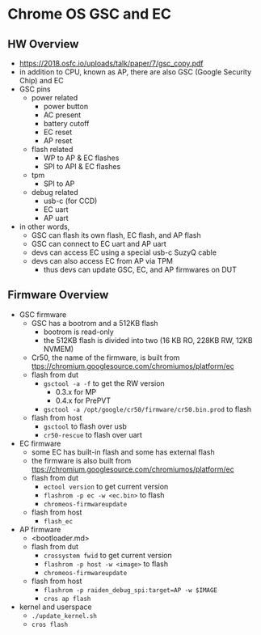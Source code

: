 Chrome OS GSC and EC
====================

## HW Overview

- <https://2018.osfc.io/uploads/talk/paper/7/gsc_copy.pdf>
- in addition to CPU, known as AP, there are also GSC (Google Security Chip)
  and EC
- GSC pins
  - power related
    - power button
    - AC present
    - battery cutoff
    - EC reset
    - AP reset
  - flash related
    - WP to AP & EC flashes
    - SPI to API & EC flashes
  - tpm
    - SPI to AP
  - debug related
    - usb-c (for CCD)
    - EC uart
    - AP uart
- in other words,
  - GSC can flash its own flash, EC flash, and AP flash
  - GSC can connect to EC uart and AP uart
  - devs can access EC using a special usb-c SuzyQ cable
  - devs can also access EC from AP via TPM
    - thus devs can update GSC, EC, and AP firmwares on DUT

## Firmware Overview

- GSC firmware
  - GSC has a bootrom and a 512KB flash
    - bootrom is read-only
    - the 512KB flash is divided into two (16 KB RO, 228KB RW, 12KB NVMEM)
  - Cr50, the name of the firmware, is built from
    <ttps://chromium.googlesource.com/chromiumos/platform/ec>
  - flash from dut
    - `gsctool -a -f` to get the RW version
      - 0.3.x for MP
      - 0.4.x for PrePVT
    - `gsctool -a /opt/google/cr50/firmware/cr50.bin.prod` to flash
  - flash from host
    - `gsctool` to flash over usb
    - `cr50-rescue` to flash over uart
- EC firmware
  - some EC has built-in flash and some has external flash
  - the firmware is also built from
    <ttps://chromium.googlesource.com/chromiumos/platform/ec>
  - flash from dut
    - `ectool version` to get current version
    - `flashrom -p ec -w <ec.bin>` to flash
    - `chromeos-firmwareupdate`
  - flash from host
    - `flash_ec`
- AP firmware
  - <bootloader.md>
  - flash from dut
    - `crossystem fwid` to get current version
    - `flashrom -p host -w <image>` to flash
    - `chromeos-firmwareupdate`
  - flash from host
    - `flashrom -p raiden_debug_spi:target=AP -w $IMAGE`
    - `cros ap flash`
- kernel and userspace
  - `./update_kernel.sh`
  - `cros flash`
